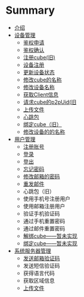 # Summary

* [介绍](README.md)
* [设备管理](client.md)
  * [鉴权申请](client/authApply.md)
  * [鉴权确认](client/authConfirim.md)
  * [注册cube\(旧\)](client/cubeRegisterOld.md)
  * [设备注册](client/clientRegister.md)
  * [更新设备状态](client/updateClientStatu.md)
  * [修改cube的名称](client/updateCube.md)
  * [修改设备名称](client/updateClient.md)
  * [获取Client信息](client/getClientInfo.md)
  * [请求cube的p2pUid\(旧](client/getCubeP2pUidOld.md)
  * [上传文件](client/uploadFile.md)
  * [心跳包](client/heart.md)
  * [绑定cube（旧）](client/bindCubeOld.md)
  * [修改设备的的名称](client/tong-bu-cube-de-ming-zi.md)
* [用户管理](account.md)
  * [注册账号](account/registerAccount.md)
  * [登录](account/login.md)
  * [登出](account/logout.md)
  * [忘记密码](account/wang-ji-mi-ma.md)
  * [修改邮箱的密码](account/updatePassword.md)
  * [重发邮件](account/zhong-fa-you-jian.md)
  * 心跳包（旧）
  * 使用手机号注册用户
  * 使用邮箱注册用户
  * 验证手机验证码
  * 通过手机重置密码
  * 通过邮件重置密码
  * [解绑cube——暂未实现](account/unbindCube.md)
  * [绑定cube——暂未实现](account/bindCube.md)
* [系统服务器管理](system.md)
  * [发送邮箱验证码](xi-tong-fu-wu-qi-guan-li/fa-song-you-xiang-yan-zheng-ma.md)
  * 发送短信验证码 
  * 获得语言代码
  * 获取区域信息
  * [上传文件](xi-tong-fu-wu-qi-guan-li/shang-chuan-wen-jian.md)

